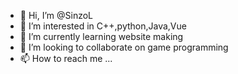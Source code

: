- 👋 Hi, I’m @SinzoL
- 👀 I’m interested in C++,python,Java,Vue
- 🌱 I’m currently learning website making
- 💞️ I’m looking to collaborate on game programming
- 📫 How to reach me ...

<!---
SinzoL/SinzoL is a ✨ special ✨ repository because its `README.md` (this file) appears on your GitHub profile.
You can click the Preview link to take a look at your changes.
--->
